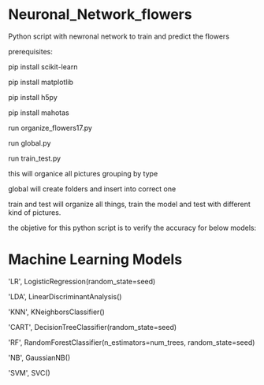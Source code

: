 # Neuronal_Network_flowers
Python script with newronal network to train and predict the flowers 

prerequisites:

pip install scikit-learn

pip install matplotlib

pip install h5py

pip install mahotas


run organize_flowers17.py

run global.py

run train_test.py


this will organice all pictures grouping by type

global will create folders and insert into correct one

train and test will organize all things, train the model and test with different kind of pictures.

the objetive for this python script is to verify the accuracy for below models:

# Machine Learning Models

'LR', LogisticRegression(random_state=seed)

'LDA', LinearDiscriminantAnalysis()

'KNN', KNeighborsClassifier()

'CART', DecisionTreeClassifier(random_state=seed)

'RF', RandomForestClassifier(n_estimators=num_trees, random_state=seed)

'NB', GaussianNB()

'SVM', SVC()
